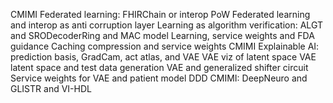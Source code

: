 CMIMI Federated learning: FHIRChain or interop PoW
Federated learning and interop as anti corruption layer
Learning as algorithm verification: ALGT and SRODecoderRing and MAC model
Learning, service weights and FDA guidance
Caching compression and service weights
CMIMI Explainable AI: prediction basis, GradCam, act atlas, and VAE
VAE viz of latent space
VAE latent space and test data generation
VAE and generalized shifter circuit
Service weights for VAE and patient model DDD
CMIMI: DeepNeuro and GLISTR and VI-HDL
